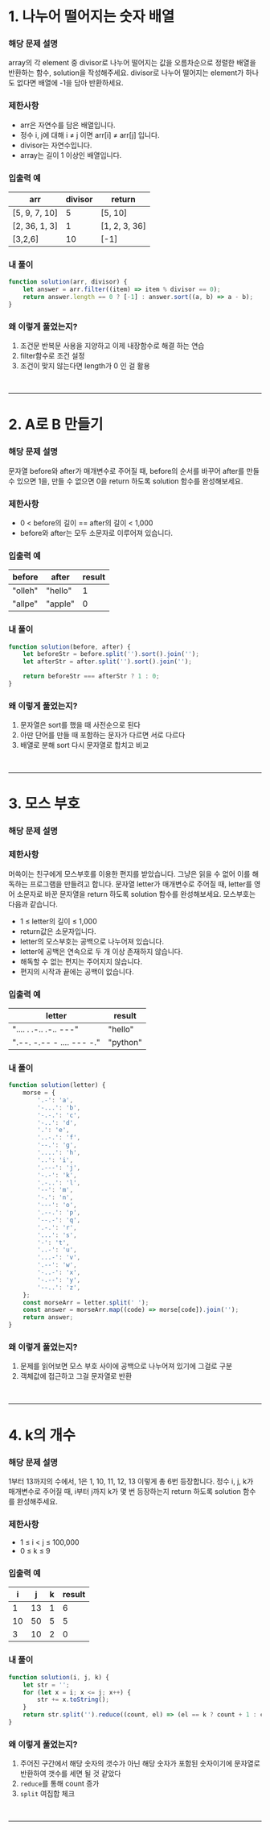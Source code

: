 # 1. 나누어 떨어지는 숫자 배열

### 해당 문제 설명

array의 각 element 중 divisor로 나누어 떨어지는 값을 오름차순으로 정렬한 배열을 반환하는 함수, solution을 작성해주세요.
divisor로 나누어 떨어지는 element가 하나도 없다면 배열에 -1을 담아 반환하세요.

### 제한사항

- arr은 자연수를 담은 배열입니다.
- 정수 i, j에 대해 i ≠ j 이면 arr[i] ≠ arr[j] 입니다.
- divisor는 자연수입니다.
- array는 길이 1 이상인 배열입니다.

### 입출력 예

| arr           | divisor | return        |
| ------------- | ------- | ------------- |
| [5, 9, 7, 10] | 5       | [5, 10]       |
| [2, 36, 1, 3] | 1       | [1, 2, 3, 36] |
| [3,2,6]       | 10      | [-1]          |

### 내 풀이

```js
function solution(arr, divisor) {
	let answer = arr.filter((item) => item % divisor == 0);
	return answer.length == 0 ? [-1] : answer.sort((a, b) => a - b);
}
```

### 왜 이렇게 풀었는지?

1. 조건문 반복문 사용을 지양하고 이제 내장함수로 해결 하는 연습
2. filter함수로 조건 설정
3. 조건이 맞지 않는다면 length가 0 인 걸 활용

<br>

---

# 2. A로 B 만들기

### 해당 문제 설명

문자열 before와 after가 매개변수로 주어질 때, before의 순서를 바꾸어 after를 만들 수 있으면 1을, 만들 수 없으면 0을 return 하도록 solution 함수를 완성해보세요.

### 제한사항

- 0 < before의 길이 == after의 길이 < 1,000
- before와 after는 모두 소문자로 이루어져 있습니다.

### 입출력 예

| before  | after   | result |
| ------- | ------- | ------ |
| "olleh" | "hello" | 1      |
| "allpe" | "apple" | 0      |

### 내 풀이

```js
function solution(before, after) {
	let beforeStr = before.split('').sort().join('');
	let afterStr = after.split('').sort().join('');

	return beforeStr === afterStr ? 1 : 0;
}
```

### 왜 이렇게 풀었는지?

1. 문자열은 sort를 했을 때 사전순으로 된다
2. 아딴 단어를 만들 때 포함하는 문자가 다르면 서로 다르다
3. 배열로 분해 sort 다시 문자열로 합치고 비교

<br>

---

# 3. 모스 부호

### 해당 문제 설명

### 제한사항

머쓱이는 친구에게 모스부호를 이용한 편지를 받았습니다. 그냥은 읽을 수 없어 이를 해독하는 프로그램을 만들려고 합니다. 문자열 letter가 매개변수로 주어질 때, letter를 영어 소문자로 바꾼 문자열을 return 하도록 solution 함수를 완성해보세요.
모스부호는 다음과 같습니다.

- 1 ≤ letter의 길이 ≤ 1,000
- return값은 소문자입니다.
- letter의 모스부호는 공백으로 나누어져 있습니다.
- letter에 공백은 연속으로 두 개 이상 존재하지 않습니다.
- 해독할 수 없는 편지는 주어지지 않습니다.
- 편지의 시작과 끝에는 공백이 없습니다.

### 입출력 예

| letter                    | result   |
| ------------------------- | -------- |
| ".... . .-.. .-.. ---"    | "hello"  |
| ".--. -.-- - .... --- -." | "python" |

### 내 풀이

```js
function solution(letter) {
	morse = {
		'.-': 'a',
		'-...': 'b',
		'-.-.': 'c',
		'-..': 'd',
		'.': 'e',
		'..-.': 'f',
		'--.': 'g',
		'....': 'h',
		'..': 'i',
		'.---': 'j',
		'-.-': 'k',
		'.-..': 'l',
		'--': 'm',
		'-.': 'n',
		'---': 'o',
		'.--.': 'p',
		'--.-': 'q',
		'.-.': 'r',
		'...': 's',
		'-': 't',
		'..-': 'u',
		'...-': 'v',
		'.--': 'w',
		'-..-': 'x',
		'-.--': 'y',
		'--..': 'z',
	};
	const morseArr = letter.split(' ');
	const answer = morseArr.map((code) => morse[code]).join('');
	return answer;
}
```

### 왜 이렇게 풀었는지?

1. 문제를 읽어보면 모스 부호 사이에 공백으로 나누어져 있기에 그걸로 구분
2. 객체값에 접근하고 그걸 문자열로 반환

<br>

---

# 4. k의 개수

### 해당 문제 설명

1부터 13까지의 수에서, 1은 1, 10, 11, 12, 13 이렇게 총 6번 등장합니다. 정수 i, j, k가 매개변수로 주어질 때, i부터 j까지 k가 몇 번 등장하는지 return 하도록 solution 함수를 완성해주세요.

### 제한사항

- 1 ≤ i < j ≤ 100,000
- 0 ≤ k ≤ 9

### 입출력 예

| i   | j   | k   | result |
| --- | --- | --- | ------ |
| 1   | 13  | 1   | 6      |
| 10  | 50  | 5   | 5      |
| 3   | 10  | 2   | 0      |

### 내 풀이

```js
function solution(i, j, k) {
	let str = '';
	for (let x = i; x <= j; x++) {
		str += x.toString();
	}
	return str.split('').reduce((count, el) => (el == k ? count + 1 : count), 0);
}
```

### 왜 이렇게 풀었는지?

1. 주어진 구간에서 해당 숫자의 갯수가 아닌 해당 숫자가 포함된 숫자이기에 문자열로 반환하여 갯수를 세면 될 것 같았다
2. `reduce`를 통해 count 증가
3. `split` 여집합 체크

<br>

---
